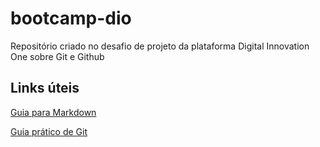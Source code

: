 # bootcamp-dio
Repositório criado no desafio de projeto da plataforma Digital Innovation One sobre Git e Github

## Links úteis
[Guia para Markdown](https://www.markdownguide.org/basic-syntax/)


[Guia prático de Git](https://rogerdudler.github.io/git-guide/index.pt_BR.html)
